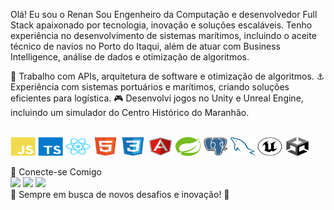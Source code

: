 Olá! Eu sou o Renan 
Sou Engenheiro da Computação e desenvolvedor Full Stack apaixonado por tecnologia, inovação e soluções escaláveis. Tenho experiência no desenvolvimento de sistemas marítimos, incluindo o aceite técnico de navios no Porto do Itaqui, além de atuar com Business Intelligence, análise de dados e otimização de algoritmos.

📡 Trabalho com APIs, arquitetura de software e otimização de algoritmos.
⚓ Experiência com sistemas portuários e marítimos, criando soluções eficientes para logística.
🎮 Desenvolvi jogos no Unity e Unreal Engine, incluindo um simulador do Centro Histórico do Maranhão.


<div style="display: inline_block"><br> <img align="center" alt="Renan-Js" height="30" width="40" src="https://raw.githubusercontent.com/devicons/devicon/master/icons/javascript/javascript-plain.svg"> <img align="center" alt="Renan-Ts" height="30" width="40" src="https://raw.githubusercontent.com/devicons/devicon/master/icons/typescript/typescript-plain.svg"> <img align="center" alt="Renan-React" height="30" width="40" src="https://raw.githubusercontent.com/devicons/devicon/master/icons/react/react-original.svg"> <img align="center" alt="Renan-HTML" height="30" width="40" src="https://raw.githubusercontent.com/devicons/devicon/master/icons/html5/html5-original.svg"> <img align="center" alt="Renan-CSS" height="30" width="40" src="https://raw.githubusercontent.com/devicons/devicon/master/icons/css3/css3-original.svg"> <img align="center" alt="Renan-Angular" height="30" width="40" src="https://raw.githubusercontent.com/devicons/devicon/master/icons/angularjs/angularjs-original.svg"> <img align="center" alt="Renan-Spring" height="30" width="40" src="https://raw.githubusercontent.com/devicons/devicon/master/icons/spring/spring-original.svg"> <img align="center" alt="Renan-PostgreSQL" height="30" width="40" src="https://raw.githubusercontent.com/devicons/devicon/master/icons/postgresql/postgresql-original.svg"> <img align="center" alt="Renan-MySQL" height="30" width="40" src="https://raw.githubusercontent.com/devicons/devicon/master/icons/mysql/mysql-original.svg"> <img align="center" alt="Renan-Unreal" height="30" width="40" src="https://raw.githubusercontent.com/devicons/devicon/master/icons/unrealengine/unrealengine-original.svg"> <img align="center" alt="Renan-Unity" height="30" width="40" src="https://raw.githubusercontent.com/devicons/devicon/master/icons/unity/unity-original.svg"> </div>
<br>
🚀 Conecte-se Comigo
<div> <a href="https://github.com/seuusuario" target="_blank"><img src="https://img.shields.io/badge/GitHub-181717?style=for-the-badge&logo=github&logoColor=white" target="_blank"></a> <a href="https://linkedin.com/in/seuusuario" target="_blank"><img src="https://img.shields.io/badge/-LinkedIn-%230077B5?style=for-the-badge&logo=linkedin&logoColor=white" target="_blank"></a> <a href = "mailto:seuemail@gmail.com"><img src="https://img.shields.io/badge/-Gmail-%23333?style=for-the-badge&logo=gmail&logoColor=white" target="_blank"></a> </div>
🌊 Sempre em busca de novos desafios e inovação! 🚢
